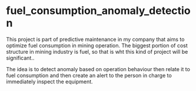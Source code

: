 # fuel_consumption_anomaly_detection

This project is part of predictive maintenance in my company that aims to optimize fuel consumption in mining operation. The biggest portion of cost structure in mining industry is fuel, so that is wht this kind of project will be significant.. 

The idea is to detect anomaly based on operation behaviour then relate it to fuel consumption and then create an alert to the person in charge to immediately inspect the equipment. 
